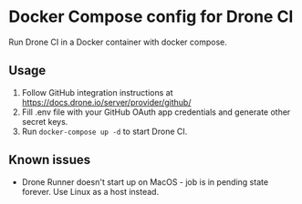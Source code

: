 # Docker Compose config for Drone CI

Run Drone CI in a Docker container with docker compose.

## Usage
1. Follow GitHub integration instructions at https://docs.drone.io/server/provider/github/
2. Fill .env file with your GitHub OAuth app credentials and generate other secret keys.
3. Run `docker-compose up -d` to start Drone CI.

## Known issues
- Drone Runner doesn't start up on MacOS - job is in pending state forever. Use Linux as a host instead.